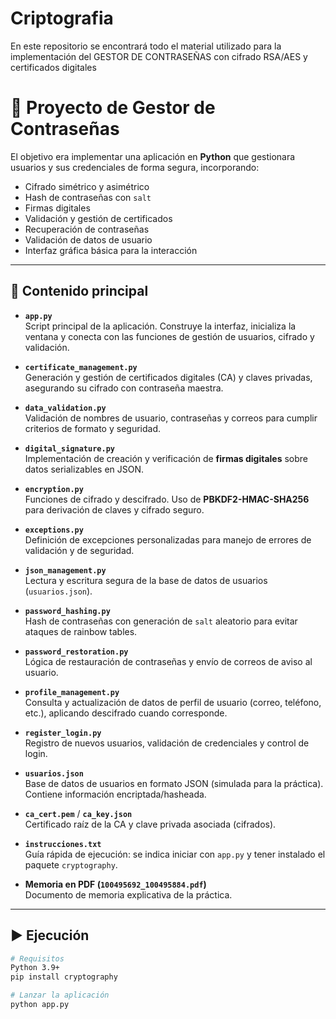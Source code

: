 # Criptografia
En este repositorio se encontrará todo el material utilizado para la implementación del GESTOR DE CONTRASEÑAS con cifrado RSA/AES y certificados digitales


# 🔐 Proyecto de Gestor de Contraseñas
  
El objetivo era implementar una aplicación en **Python** que gestionara usuarios y sus credenciales de forma segura, incorporando:

- Cifrado simétrico y asimétrico
- Hash de contraseñas con `salt`
- Firmas digitales
- Validación y gestión de certificados
- Recuperación de contraseñas
- Validación de datos de usuario
- Interfaz gráfica básica para la interacción

---

## 📂 Contenido principal

- **`app.py`**  
  Script principal de la aplicación. Construye la interfaz, inicializa la ventana y conecta con las funciones de gestión de usuarios, cifrado y validación.

- **`certificate_management.py`**  
  Generación y gestión de certificados digitales (CA) y claves privadas, asegurando su cifrado con contraseña maestra.

- **`data_validation.py`**  
  Validación de nombres de usuario, contraseñas y correos para cumplir criterios de formato y seguridad.

- **`digital_signature.py`**  
  Implementación de creación y verificación de **firmas digitales** sobre datos serializables en JSON.

- **`encryption.py`**  
  Funciones de cifrado y descifrado. Uso de **PBKDF2-HMAC-SHA256** para derivación de claves y cifrado seguro.

- **`exceptions.py`**  
  Definición de excepciones personalizadas para manejo de errores de validación y de seguridad.

- **`json_management.py`**  
  Lectura y escritura segura de la base de datos de usuarios (`usuarios.json`).

- **`password_hashing.py`**  
  Hash de contraseñas con generación de `salt` aleatorio para evitar ataques de rainbow tables.

- **`password_restoration.py`**  
  Lógica de restauración de contraseñas y envío de correos de aviso al usuario.

- **`profile_management.py`**  
  Consulta y actualización de datos de perfil de usuario (correo, teléfono, etc.), aplicando descifrado cuando corresponde.

- **`register_login.py`**  
  Registro de nuevos usuarios, validación de credenciales y control de login.

- **`usuarios.json`**  
  Base de datos de usuarios en formato JSON (simulada para la práctica). Contiene información encriptada/hasheada.

- **`ca_cert.pem`** / **`ca_key.json`**  
  Certificado raíz de la CA y clave privada asociada (cifrados).

- **`instrucciones.txt`**  
  Guía rápida de ejecución: se indica iniciar con `app.py` y tener instalado el paquete `cryptography`.

- **Memoria en PDF (`100495692_100495884.pdf`)**  
  Documento de memoria explicativa de la práctica.

---

## ▶️ Ejecución

```bash
# Requisitos
Python 3.9+
pip install cryptography

# Lanzar la aplicación
python app.py
